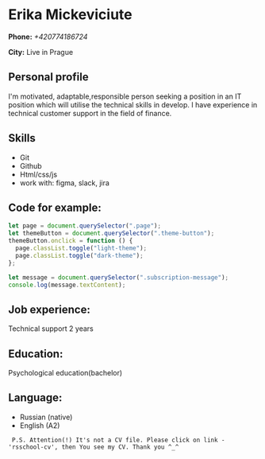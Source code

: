 # Erika Mickeviciute

**Phone:** _+420774186724_

**City:** Live in Prague

## Personal profile

I'm motivated, adaptable,responsible person seeking a position in an IT position which will utilise the technical skills in develop. I have experience in technical customer support in the field of finance.

## Skills

- Git
- Github
- Html/css/js
- work with: figma, slack, jira

## Code for example:

```javascript
let page = document.querySelector(".page");
let themeButton = document.querySelector(".theme-button");
themeButton.onclick = function () {
  page.classList.toggle("light-theme");
  page.classList.toggle("dark-theme");
};

let message = document.querySelector(".subscription-message");
console.log(message.textContent);
```

## Job experience:

Technical support 2 years

## Education:

Psychological education(bachelor)

## Language:

- Russian (native)
- English (A2)

```
 P.S. Attention(!) It's not a CV file. Please click on link - 'rsschool-cv', then You see my CV. Thank you ^_^

```
